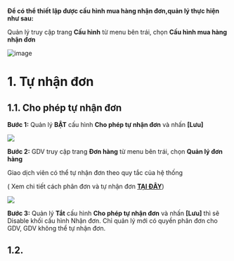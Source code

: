 **Để có thể thiết lập được cấu hình mua hàng nhận đơn,quản lý thực hiện như sau:**

Quản lý truy cập trang **Cấu hình** từ menu bên trái, chọn **Cấu hình mua hàng nhận đơn**

![image](https://user-images.githubusercontent.com/75475064/106424779-5beb8b00-6495-11eb-8e9c-f485d2dd5458.png)

# 1. Tự nhận đơn

## 1.1. Cho phép tự nhận đơn

**Bước 1:** Quản lý **BẬT** cấu hình **Cho phép tự nhận đơn** và nhấn **[Lưu]**

![](https://user-images.githubusercontent.com/75475064/106708517-96842d80-6625-11eb-9405-5c9005413cb5.png)

**Bước 2:** GDV truy cập trang **Đơn hàng** từ menu bên trái, chọn **Quản lý đơn hàng**

Giao dịch viên có thể tự nhận đơn theo quy tắc của hệ thống

( Xem chi tiết cách phân đơn và tự nhận đơn **[TẠI ĐÂY](https://hd.gobiz.vn/m5/mua-hang/phandon)**)

![](https://user-images.githubusercontent.com/75475064/106718039-106ee380-6633-11eb-86cc-10bfd68b2055.png)

**Bước 3:** Quản lý **Tắt** cấu hình **Cho phép tự nhận đơn** và nhấn **[Lưu]** thì sẽ Disable khối cấu hình Nhận đơn. Chỉ quản lý mới có quyền phân đơn cho GDV, GDV không thể tự nhận đơn.

## 1.2. 
